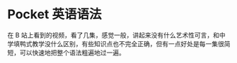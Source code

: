 # Pocket 英语语法

在 B 站上看到的视频，看了几集，感觉一般，讲起来没有什么艺术性可言，和中学填鸭式教学没什么区别，有些知识点也不完全正确，但有一点好处是每一集很简短，可以快速地把整个语法粗遍地过一遍。
